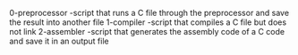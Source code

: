  0-preprocessor -script that runs a C file through the preprocessor and save the result into another file
1-compiler -script that compiles a C file but does not link
2-assembler -script that generates the assembly code of a C code and save it in an output file
